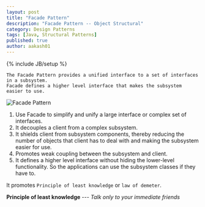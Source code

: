 ```yaml
---
layout: post
title: "Facade Pattern"
description: "Facade Pattern -- Object Structural"
category: Design Patterns
tags: [Java, Structural Patterns]
published: true
author: aakash01
---
```

{% include JB/setup %}

``` 
The Facade Pattern provides a unified interface to a set of interfaces in a subsystem. 
Facade defines a higher level interface that makes the subsystem easier to use.
```


![Facade Pattern]({{http://aakash01.github.io}}/assets/images/design_patterns/facade_pattern.png )

1. Use Facade to simplify and unify a large interface or complex set of interfaces. 
2. It decouples a client from a complex subsystem. 
3. It shields client from subsystem components, thereby reducing the number of objects that client has to deal with and making the subsystem easier for use. 
4. Promotes weak coupling between the subsystem and client. 
5. It defines a higher level interface without hiding the lower-level functionality. So the applications can use the subsystem classes if they have to.

It promotes `Principle of least knowledge` or `law of demeter`.

**Principle of least knowledge** --- *Talk only to your immediate friends*
